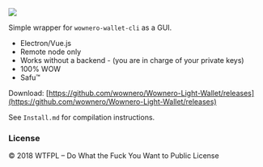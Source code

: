 ![](https://raw.githubusercontent.com/wiki/qvqc/wowlite/images/wowlite.gif)

Simple wrapper for `wownero-wallet-cli` as a GUI.

- Electron/Vue.js
- Remote node only
- Works without a backend - (you are in charge of your private keys)
- 100% WOW
- Safu™

Download: [https://github.com/wownero/Wownero-Light-Wallet/releases](https://github.com/wownero/Wownero-Light-Wallet/releases)

See `Install.md` for compilation instructions.

### License

© 2018 WTFPL – Do What the Fuck You Want to Public License
